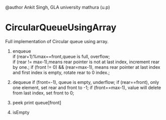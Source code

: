 @author Ankit Singh, GLA university mathura (u.p)

# CircularQueueUsingArray
Full implementation of Circular queue using array.

1. enqueue\
if (rear+1)%max==front,queue is full, overflow;\
if (rear != max-1),means rear pointer is not at last index, increment rear by one.;
if (front != 0) && (rear=max-1), means rear pointer at last index and first index is empty, rotate rear to 0 index.;

2. dequeue
if (front=-1), queue is empty, underflow;
if (rear==front), only one element, set rear and front to -1;
if (front==max-1), value will delete from last index, set front to 0;

3. peek
print queue[front]

4. isEmpty
